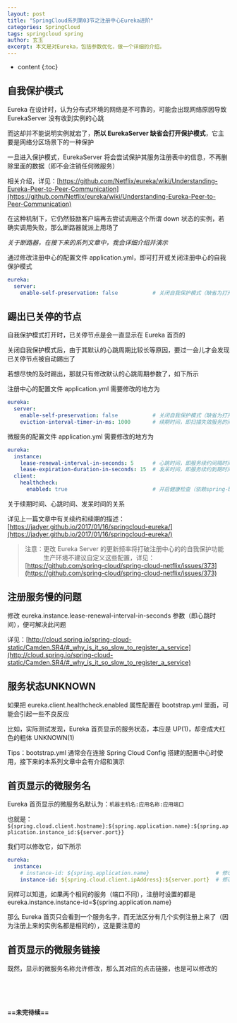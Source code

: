 ```yaml
---
layout: post
title: "SpringCloud系列第03节之注册中心Eureka进阶"
categories: SpringCloud
tags: springcloud spring
author: 玄玉
excerpt: 本文是对Eureka，包括参数优化，做一个详细的介绍。
---
```


* content
{:toc}


## 自我保护模式

Eureka 在设计时，认为分布式环境的网络是不可靠的，可能会出现网络原因导致 EurekaServer 没有收到实例的心跳

而这却并不能说明实例就宕了，**所以 EurekaServer 缺省会打开保护模式**，它主要是网络分区场景下的一种保护

一旦进入保护模式，EurekaServer 将会尝试保护其服务注册表中的信息，不再删除里面的数据（即不会注销任何微服务）

相关介绍，详见：[https://github.com/Netflix/eureka/wiki/Understanding-Eureka-Peer-to-Peer-Communication](https://github.com/Netflix/eureka/wiki/Understanding-Eureka-Peer-to-Peer-Communication)

在这种机制下，它仍然鼓励客户端再去尝试调用这个所谓 down 状态的实例，若确实调用失败，那么断路器就派上用场了

*关于断路器，在接下来的系列文章中，我会详细介绍并演示*

通过修改注册中心的配置文件 application.yml，即可打开或关闭注册中心的自我保护模式

```yml
eureka:
  server:
    enable-self-preservation: false           # 关闭自我保护模式（缺省为打开）
```

## 踢出已关停的节点

自我保护模式打开时，已关停节点是会一直显示在 Eureka 首页的

关闭自我保护模式后，由于其默认的心跳周期比较长等原因，要过一会儿才会发现已关停节点被自动踢出了

若想尽快的及时踢出，那就只有修改默认的心跳周期参数了，如下所示

注册中心的配置文件 application.yml 需要修改的地方为

```yml
eureka:
  server:
    enable-self-preservation: false           # 关闭自我保护模式（缺省为打开）
    eviction-interval-timer-in-ms: 1000       # 续期时间，即扫描失效服务的间隔时间（缺省为60*1000ms）
```

微服务的配置文件 application.yml 需要修改的地方为

```yml
eureka:
  instance:
    lease-renewal-interval-in-seconds: 5      # 心跳时间，即服务续约间隔时间（缺省为30s）
    lease-expiration-duration-in-seconds: 15  # 发呆时间，即服务续约到期时间（缺省为90s）
  client:
    healthcheck:
      enabled: true                           # 开启健康检查（依赖spring-boot-starter-actuator）
```

关于续期时间、心跳时间、发呆时间的关系

详见上一篇文章中有关续约和续期的描述：[https://jadyer.github.io/2017/01/16/springcloud-eureka/](https://jadyer.github.io/2017/01/16/springcloud-eureka/)

> 注意：更改 Eureka Server 的更新频率将打破注册中心的的自我保护功能<br>
　　　生产环境不建议自定义这些配置，详见：[https://github.com/spring-cloud/spring-cloud-netflix/issues/373](https://github.com/spring-cloud/spring-cloud-netflix/issues/373)

## 注册服务慢的问题

修改 eureka.instance.lease-renewal-interval-in-seconds 参数（即心跳时间），便可解决此问题

详见：[http://cloud.spring.io/spring-cloud-static/Camden.SR4/#_why_is_it_so_slow_to_register_a_service](http://cloud.spring.io/spring-cloud-static/Camden.SR4/#_why_is_it_so_slow_to_register_a_service)

## 服务状态UNKNOWN

如果把 eureka.client.healthcheck.enabled 属性配置在 bootstrap.yml 里面，可能会引起一些不良反应

比如，实际测试发现，Eureka 首页显示的服务状态，本应是 UP(1)，却变成大红色的粗体 UNKNOWN(1)

Tips：bootstrap.yml 通常会在连接 Spring Cloud Config 搭建的配置中心时使用，接下来的本系列文章中会有介绍和演示

## 首页显示的微服务名

Eureka 首页显示的微服务名默认为：`机器主机名:应用名称:应用端口`

也就是：`${spring.cloud.client.hostname}:${spring.application.name}:${spring.application.instance_id:${server.port}}`

我们可以修改它，如下所示

```yml
eureka:
  instance:
    # instance-id: ${spring.application.name}                     # 修改显示的微服务名为：应用名称
    instance-id: ${spring.cloud.client.ipAddress}:${server.port}  # 修改显示的微服务名为：IP:端口
```

同样可以知道，如果两个相同的服务（端口不同），注册时设置的都是 eureka.instance.instance-id=${spring.application.name}

那么 Eureka 首页只会看到一个服务名字，而无法区分有几个实例注册上来了（因为注册上来的实例名都是相同的），这是要注意的

## 首页显示的微服务链接

既然，显示的微服务名称允许修改，那么其对应的点击链接，也是可以修改的


<br>
<br>
<br>

**==未完待续==**